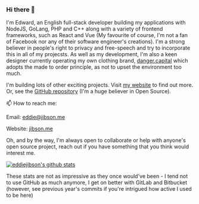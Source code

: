### Hi there 👋

I'm Edward, an English full-stack developer building my applications with NodeJS, GoLang, PHP and C++ along with a variety of frontend frameworks, such as React and Vue (My favourite of course, I'm not a fan of Facebook nor any of their software engineer's creations). I'm a strong believer in people's right to privacy and free-speech and try to incorporate this in all of my projecsts. As well as my development, I'm also a keen designer currently operating my own clothing brand, [danger.capital](https://danger.capital) which adopts the made to order principle, as not to upset the environment too much.

I'm building lots of other exciting projects. Visit [my website](https://jibson.me) to find out more. Or, see the [GitHub repository](https://github.com/eddiejibson/jibson.me) (I'm a huge believer in Open Source).

📫 How to reach me:

Email: eddie@jibson.me

Website: [jibson.me](https://jibson.me)


Oh, and by the way, I'm always open to collaborate or help with anyone's open source project, reach out if you have something that you think would interest me.

[![eddiejibson's github stats](https://github-readme-stats.vercel.app/api?username=eddiejibson&count_private=true&show_icons=true&theme=tokyonight&hide=stars)](https://github.com/eddiejibson)

These stats are not as impressive as they once would've been - I tend not to use GitHub as much anymore, I get on better with GitLab and Bitbucket (however, see previous year's commits if you're intrigued how active I used to be here)
